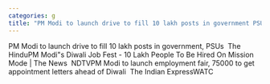 ```yaml
---
categories: g
title: "PM Modi to launch drive to fill 10 lakh posts in government PSUs  The Hindu"
---
```

PM Modi to launch drive to fill 10 lakh posts in government, PSUs&nbsp;&nbsp;The HinduPM Modi"s Diwali Job Fest - 10 Lakh People To Be Hired On Mission Mode | The News&nbsp;&nbsp;NDTVPM Modi to launch employment fair, 75000 to get appointment letters ahead of Diwali&nbsp;&nbsp;The Indian ExpressWATC